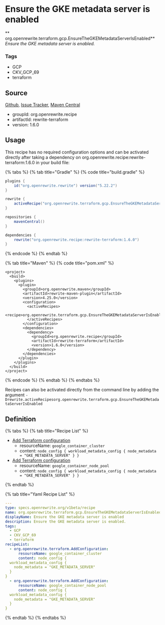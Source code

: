 # Ensure the GKE metadata server is enabled

** org.openrewrite.terraform.gcp.EnsureTheGKEMetadataServerIsEnabled**
_Ensure the GKE metadata server is enabled._

### Tags

* GCP
* CKV_GCP_69
* terraform

## Source

[Github](https://github.com/openrewrite/rewrite-terraform), [Issue Tracker](https://github.com/openrewrite/rewrite-terraform/issues), [Maven Central](https://search.maven.org/artifact/org.openrewrite.recipe/rewrite-terraform/1.6.0/jar)

* groupId: org.openrewrite.recipe
* artifactId: rewrite-terraform
* version: 1.6.0


## Usage

This recipe has no required configuration options and can be activated directly after taking a dependency on org.openrewrite.recipe:rewrite-terraform:1.6.0 in your build file:

{% tabs %}
{% tab title="Gradle" %}
{% code title="build.gradle" %}
```groovy
plugins {
    id("org.openrewrite.rewrite") version("5.22.2")
}

rewrite {
    activeRecipe("org.openrewrite.terraform.gcp.EnsureTheGKEMetadataServerIsEnabled")
}

repositories {
    mavenCentral()
}

dependencies {
    rewrite("org.openrewrite.recipe:rewrite-terraform:1.6.0")
}
```
{% endcode %}
{% endtab %}

{% tab title="Maven" %}
{% code title="pom.xml" %}
```markup
<project>
  <build>
    <plugins>
      <plugin>
        <groupId>org.openrewrite.maven</groupId>
        <artifactId>rewrite-maven-plugin</artifactId>
        <version>4.25.0</version>
        <configuration>
          <activeRecipes>
            <recipe>org.openrewrite.terraform.gcp.EnsureTheGKEMetadataServerIsEnabled</recipe>
          </activeRecipes>
        </configuration>
        <dependencies>
          <dependency>
            <groupId>org.openrewrite.recipe</groupId>
            <artifactId>rewrite-terraform</artifactId>
            <version>1.6.0</version>
          </dependency>
        </dependencies>
      </plugin>
    </plugins>
  </build>
</project>
```
{% endcode %}
{% endtab %}
{% endtabs %}

Recipes can also be activated directly from the command line by adding the argument `-Drewrite.activeRecipesorg.openrewrite.terraform.gcp.EnsureTheGKEMetadataServerIsEnabled`

## Definition

{% tabs %}
{% tab title="Recipe List" %}
* [Add Terraform configuration](../../terraform/addconfiguration.md)
  * resourceName: `google_container_cluster`
  * content: `node_config {
  workload_metadata_config {
    node_metadata = "GKE_METADATA_SERVER"
  }
}`
* [Add Terraform configuration](../../terraform/addconfiguration.md)
  * resourceName: `google_container_node_pool`
  * content: `node_config {
  workload_metadata_config {
    node_metadata = "GKE_METADATA_SERVER"
  }
}`

{% endtab %}

{% tab title="Yaml Recipe List" %}
```yaml
---
type: specs.openrewrite.org/v1beta/recipe
name: org.openrewrite.terraform.gcp.EnsureTheGKEMetadataServerIsEnabled
displayName: Ensure the GKE metadata server is enabled
description: Ensure the GKE metadata server is enabled.
tags:
  - GCP
  - CKV_GCP_69
  - terraform
recipeList:
  - org.openrewrite.terraform.AddConfiguration:
      resourceName: google_container_cluster
      content: node_config {
  workload_metadata_config {
    node_metadata = "GKE_METADATA_SERVER"
  }
}
  - org.openrewrite.terraform.AddConfiguration:
      resourceName: google_container_node_pool
      content: node_config {
  workload_metadata_config {
    node_metadata = "GKE_METADATA_SERVER"
  }
}

```
{% endtab %}
{% endtabs %}
